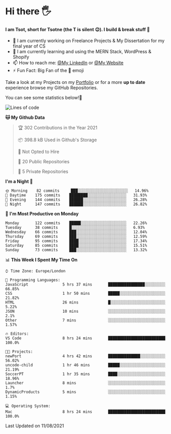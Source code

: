 # Hi there :raised_hand_with_fingers_splayed:
#### I am Tsot, short for Tsotne (the T is silent :wink:). I build & break stuff :space_invader:
- :telescope: I am currently working on Freelance Projects & My Dissertation for my final year of CS
- :seedling: I am currently learning and using the MERN Stack, WordPress & Shopify
- :mailbox: How to reach me: [@My LinkedIn](https://www.linkedin.com/in/tsotne-gvadzabia/) or [@My Website](https://tsotnegvadzabia.me/contact)
- :zap: Fun Fact: Big Fan of the :space_invader: emoji

Take a look at my Projects on my [Portfolio](https://tsotnegvadzabia.me/) or for a more **up to date** experience browse my GitHub Repositories.

You can see some statistics below!:space_invader:
<!--START_SECTION:waka-->
![Lines of code](https://img.shields.io/badge/From%20Hello%20World%20I%27ve%20Written-3.5%20million%20lines%20of%20code-blue)

**🐱 My Github Data** 

> 🏆 302 Contributions in the Year 2021
 > 
> 📦 398.8 kB Used in Github's Storage 
 > 
> 🚫 Not Opted to Hire
 > 
> 📜 20 Public Repositories 
 > 
> 🔑 5 Private Repositories  
 > 
**I'm a Night 🦉** 

```text
🌞 Morning    82 commits     ███░░░░░░░░░░░░░░░░░░░░░░   14.96% 
🌆 Daytime    175 commits    ████████░░░░░░░░░░░░░░░░░   31.93% 
🌃 Evening    144 commits    ██████░░░░░░░░░░░░░░░░░░░   26.28% 
🌙 Night      147 commits    ██████░░░░░░░░░░░░░░░░░░░   26.82%

```
📅 **I'm Most Productive on Monday** 

```text
Monday       122 commits    █████░░░░░░░░░░░░░░░░░░░░   22.26% 
Tuesday      38 commits     █░░░░░░░░░░░░░░░░░░░░░░░░   6.93% 
Wednesday    66 commits     ███░░░░░░░░░░░░░░░░░░░░░░   12.04% 
Thursday     69 commits     ███░░░░░░░░░░░░░░░░░░░░░░   12.59% 
Friday       95 commits     ████░░░░░░░░░░░░░░░░░░░░░   17.34% 
Saturday     85 commits     ████░░░░░░░░░░░░░░░░░░░░░   15.51% 
Sunday       73 commits     ███░░░░░░░░░░░░░░░░░░░░░░   13.32%

```


📊 **This Week I Spent My Time On** 

```text
⌚︎ Time Zone: Europe/London

💬 Programming Languages: 
JavaScript               5 hrs 37 mins       ████████████████░░░░░░░░░   66.85% 
CSS                      1 hr 50 mins        █████░░░░░░░░░░░░░░░░░░░░   21.82% 
HTML                     26 mins             █░░░░░░░░░░░░░░░░░░░░░░░░   5.22% 
JSON                     10 mins             ░░░░░░░░░░░░░░░░░░░░░░░░░   2.1% 
Other                    7 mins              ░░░░░░░░░░░░░░░░░░░░░░░░░   1.57%

🔥 Editors: 
VS Code                  8 hrs 24 mins       █████████████████████████   100.0%

🐱‍💻 Projects: 
newPort                  4 hrs 42 mins       ██████████████░░░░░░░░░░░   56.02% 
uncode-child             1 hr 46 mins        █████░░░░░░░░░░░░░░░░░░░░   21.19% 
SoccerPT                 1 hr 35 mins        ████░░░░░░░░░░░░░░░░░░░░░   18.96% 
Launcher                 8 mins              ░░░░░░░░░░░░░░░░░░░░░░░░░   1.7% 
DynamicProducts          5 mins              ░░░░░░░░░░░░░░░░░░░░░░░░░   1.15%

💻 Operating System: 
Mac                      8 hrs 24 mins       █████████████████████████   100.0%

```


 Last Updated on 11/08/2021
<!--END_SECTION:waka-->
